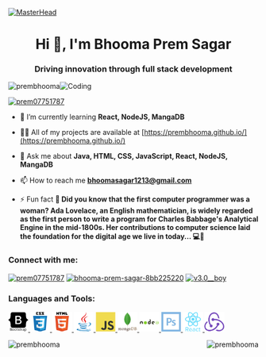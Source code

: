 [![MasterHead](https://i.pinimg.com/originals/0f/25/e4/0f25e4668c1c7740b5ed41835339d67f.gif)](https://rishavchanda.io)
<h1 align="center">Hi 👋, I'm Bhooma Prem Sagar</h1>
<h3 align="center">Driving innovation through full stack development</h3>
<img align="right" alt="Coding" width="400" src="https://user-images.githubusercontent.com/92288027/228864077-c1d8a2e4-8dc5-49e6-8072-c91b9bb7edca.gif">

<p align="left"> <img src="https://komarev.com/ghpvc/?username=prembhooma&label=Profile%20views&color=0e75b6&style=flat" alt="prembhooma" /> </p>

<p align="left"> <a href="https://twitter.com/prem07751787" target="blank"><img src="https://img.shields.io/twitter/follow/prem07751787?logo=twitter&style=for-the-badge" alt="prem07751787" /></a> </p>

- 🌱 I’m currently learning **React, NodeJS, MangaDB**

- 👨‍💻 All of my projects are available at [https://prembhooma.github.io/](https://prembhooma.github.io/)

- 💬 Ask me about **Java, HTML, CSS, JavaScript, React, NodeJS, MangaDB**

- 📫 How to reach me **bhoomasagar1213@gmail.com**

- ⚡ Fun fact **🎉 Did you know that the first computer programmer was a woman? Ada Lovelace, an English mathematician, is widely regarded as the first person to write a program for Charles Babbage's Analytical Engine in the mid-1800s. Her contributions to computer science laid the foundation for the digital age we live in today... 💻🚀**

<h3 align="left">Connect with me:</h3>
<p align="left">
<a href="https://twitter.com/prem07751787" target="blank"><img align="center" src="https://raw.githubusercontent.com/rahuldkjain/github-profile-readme-generator/master/src/images/icons/Social/twitter.svg" alt="prem07751787" height="30" width="40" /></a>
<a href="https://linkedin.com/in/bhooma-prem-sagar-8bb225220" target="blank"><img align="center" src="https://raw.githubusercontent.com/rahuldkjain/github-profile-readme-generator/master/src/images/icons/Social/linked-in-alt.svg" alt="bhooma-prem-sagar-8bb225220" height="30" width="40" /></a>
<a href="https://instagram.com/v3.0__boy" target="blank"><img align="center" src="https://raw.githubusercontent.com/rahuldkjain/github-profile-readme-generator/master/src/images/icons/Social/instagram.svg" alt="v3.0__boy" height="30" width="40" /></a>
</p>

<h3 align="left">Languages and Tools:</h3>
<p align="left"> <a href="https://getbootstrap.com" target="_blank" rel="noreferrer"> <img src="https://raw.githubusercontent.com/devicons/devicon/master/icons/bootstrap/bootstrap-plain-wordmark.svg" alt="bootstrap" width="40" height="40"/> </a> <a href="https://www.w3schools.com/css/" target="_blank" rel="noreferrer"> <img src="https://raw.githubusercontent.com/devicons/devicon/master/icons/css3/css3-original-wordmark.svg" alt="css3" width="40" height="40"/> </a> <a href="https://www.w3.org/html/" target="_blank" rel="noreferrer"> <img src="https://raw.githubusercontent.com/devicons/devicon/master/icons/html5/html5-original-wordmark.svg" alt="html5" width="40" height="40"/> </a> <a href="https://www.java.com" target="_blank" rel="noreferrer"> <img src="https://raw.githubusercontent.com/devicons/devicon/master/icons/java/java-original.svg" alt="java" width="40" height="40"/> </a> <a href="https://developer.mozilla.org/en-US/docs/Web/JavaScript" target="_blank" rel="noreferrer"> <img src="https://raw.githubusercontent.com/devicons/devicon/master/icons/javascript/javascript-original.svg" alt="javascript" width="40" height="40"/> </a> <a href="https://www.mongodb.com/" target="_blank" rel="noreferrer"> <img src="https://raw.githubusercontent.com/devicons/devicon/master/icons/mongodb/mongodb-original-wordmark.svg" alt="mongodb" width="40" height="40"/> </a> <a href="https://nodejs.org" target="_blank" rel="noreferrer"> <img src="https://raw.githubusercontent.com/devicons/devicon/master/icons/nodejs/nodejs-original-wordmark.svg" alt="nodejs" width="40" height="40"/> </a> <a href="https://www.photoshop.com/en" target="_blank" rel="noreferrer"> <img src="https://raw.githubusercontent.com/devicons/devicon/master/icons/photoshop/photoshop-line.svg" alt="photoshop" width="40" height="40"/> </a> <a href="https://reactjs.org/" target="_blank" rel="noreferrer"> <img src="https://raw.githubusercontent.com/devicons/devicon/master/icons/react/react-original-wordmark.svg" alt="react" width="40" height="40"/> </a> <a href="https://redux.js.org" target="_blank" rel="noreferrer"> <img src="https://raw.githubusercontent.com/devicons/devicon/master/icons/redux/redux-original.svg" alt="redux" width="40" height="40"/> </a> </p>



<p><img align="right" src="https://github-readme-stats.vercel.app/api?username=prembhooma&show_icons=true&locale=en" alt="prembhooma" /></p>

<p>&nbsp;<img align="left" src="https://github-readme-streak-stats.herokuapp.com/?user=prembhooma&" alt="prembhooma" /></p>


